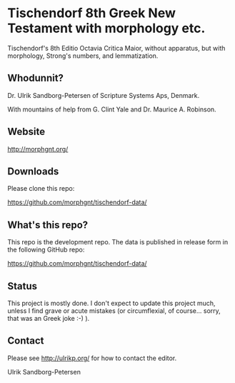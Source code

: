 # Tischendorf 8th Greek New Testament with morphology etc.

Tischendorf's 8th Editio Octavia Critica Maior, without apparatus, but
with morphology, Strong's numbers, and lemmatization.

## Whodunnit?

Dr. Ulrik Sandborg-Petersen of Scripture Systems Aps, Denmark.

With mountains of help from G. Clint Yale and Dr. Maurice A. Robinson.

## Website

http://morphgnt.org/

## Downloads

Please clone this repo:

https://github.com/morphgnt/tischendorf-data/

## What's this repo?

This repo is the development repo.  The data is published in release
form in the following GitHub repo:

https://github.com/morphgnt/tischendorf-data/

## Status

This project is mostly done.  I don't expect to update this project
much, unless I find grave or acute mistakes (or circumflexial, of
course... sorry, that was an Greek joke :-) ).

## Contact

Please see http://ulrikp.org/ for how to contact the editor.

Ulrik Sandborg-Petersen





